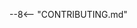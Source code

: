 --8<-- "CONTRIBUTING.md"

<!-- The content is sourced from "CONTRIBUTING.md," located in the root directory of the project. -->